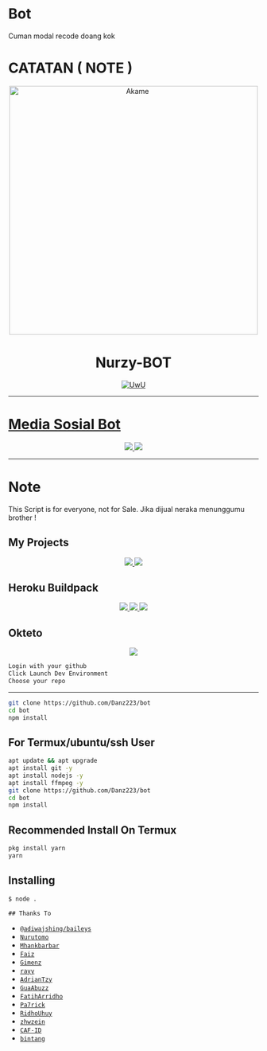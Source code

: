 # Bot
Cuman modal recode doang kok
# CATATAN ( NOTE )

<p align="center">
<img src="https://i.ibb.co/bvCb4Pr/Akame.jpg" alt="Akame" width="500"/>
</p>
<h1 align="center">Nurzy-BOT</h1>
<p align="center">
  <a href="https://github.com/AdrianTzy"><img src="http://readme-typing-svg.herokuapp.com?color=FFFFFF&center=true&vCenter=true&multiline=false&lines=Akame+BOT+Multi+Device;Base+ori+by+DikaArdnt;Recode+By+AdrianTzy;Give+star+and+forks+this+Repo+:D;Follow+My+Github" alt="UwU">
</p>

---------

# Media Sosial Bot
<p align="center">
  <a href="text=Menu"><img src="https://img.shields.io/badge/WhatsApp%20Bot-25D366?style=for-the-badge&logo=whatsapp&logoColor=white"/>
  <a href="https://chat.whatsapp.com/DRCrPjaOXcZ9tXbx2raQ10"><img src="https://img.shields.io/badge/WhatsApp%20Grup-25D366?style=for-the-badge&logo=whatsapp&logoColor=white"></a>
</p>

---------

# Note
This Script is for everyone, not for Sale. Jika dijual neraka menunggumu brother !

## My Projects
<p align="center">
  <a href="https://github.com/AdrianTzy/Akame-MD"><img src="https://img.shields.io/badge/Github%20Akame-MD-252525?style=for-the-badge&logo=Github&logoColor=white"/> 
  <a href="https://github.com/Abuzzpoet/databasee"><img src="https://img.shields.io/badge/Github%20Database%20Bot-252525?style=for-the-badge&logo=Github&logoColor=white"></a>
</p>

## Heroku Buildpack
<p align="center">
  <a href="https://heroku.com/deploy?template=https://github.com/AdrianTzy/Akame-MD"><img src="https://www.herokucdn.com/deploy/button.svg"/> 
  <a href="https://github.com/jonathanong/heroku-buildpack-ffmpeg-latest"><img src="https://img.shields.io/badge/BuildPack%20FFMPEG-9370DB?style=for-the-badge&logo=heroku&logoColor=white">
  <a href="https://github.com/clhuang/heroku-buildpack-webp-binaries.git"><img src="https://img.shields.io/badge/BuildPack%20IMAGEMAGICK-9370DB?style=for-the-badge&logo=heroku&logoColor=white"></a>
</p>

## Okteto
<p align="center">
  <a href="https://cloud.okteto.com"><img src="https://okteto.com/develop-okteto.svg"></a>
</p>

```bash
Login with your github
Click Launch Dev Environment
Choose your repo
```

---------

```bash
git clone https://github.com/Danz223/bot
cd bot
npm install
```

## For Termux/ubuntu/ssh User

```bash
apt update && apt upgrade
apt install git -y
apt install nodejs -y
apt install ffmpeg -y
git clone https://github.com/Danz223/bot
cd bot
npm install
```

## Recommended Install On Termux

```bash
pkg install yarn
yarn
```

## Installing
```bash
$ node .
```
    ## Thanks To
* [`@adiwajshing/baileys`](https://github.com/adiwajshing/baileys)
* [`Nurutomo`](https://github.com/Nurutomo)
* [`Mhankbarbar`](https://github.com/MhankBarBar)
* [`Faiz`](https://github.com/FaizBastomi)
* [`Gimenz`](https://github.com/Gimenz)
* [`rayy`](https://github.com/rayyreall)
* [`AdrianTzy`](https://github.com/AdrianTzy)
* [`GuaAbuzz`](https://github.com/Abuzzpoet)
* [`FatihArridho`](https://github.com/FatihArridho)
* [`Pa7rick`](https://github.com/pa7rickr)
* [`RidhoUhuy`](https://github.com/Atak676) 
* [`zhwzein`](https://github.com/zhwzein)
* [`CAF-ID`](https://github.com/CAF-ID)
* [`bintang`](https://github.com/Bintangp02)


